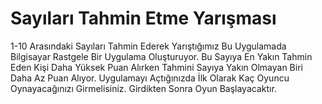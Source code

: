 # Sayıları Tahmin Etme Yarışması
1-10 Arasındaki Sayıları Tahmin Ederek Yarıştığımız Bu Uygulamada Bilgisayar Rastgele Bir Uygulama Oluşturuyor. Bu Sayıya En Yakın Tahmin Eden Kişi Daha Yüksek Puan Alırken Tahmini Sayıya Yakın Olmayan Biri Daha Az Puan Alıyor. Uygulamayı Açtığınızda İlk Olarak Kaç Oyuncu Oynayacağınızı Girmelisiniz. Girdikten Sonra Oyun Başlayacaktır.
